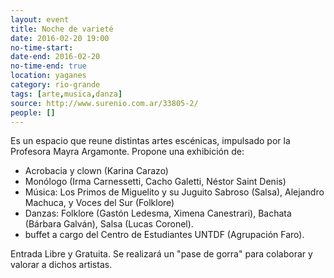 ```yaml
---
layout: event 
title: Noche de varieté
date: 2016-02-20 19:00
no-time-start: 
date-end: 2016-02-20
no-time-end: true
location: yaganes
category: rio-grande
tags: [arte,musica,danza]
source: http://www.surenio.com.ar/33805-2/
people: []
---
```


Es un espacio que reune distintas artes escénicas, impulsado por la Profesora  Mayra Argamonte. Propone una exhibición de: 

- Acrobacia y clown (Karina Carazo)
- Monólogo (Irma Carnessetti, Cacho Galetti, Néstor Saint Denis)
- Música: Los Primos de Miguelito y su Juguito Sabroso (Salsa), Alejandro Machuca, y Voces del Sur (Folklore)
- Danzas: Folklore (Gastón Ledesma, Ximena Canestrari), Bachata (Bárbara Galván), Salsa (Lucas Coronel).
- buffet a cargo del Centro de Estudiantes UNTDF (Agrupación Faro).

Entrada Libre y Gratuita. Se realizará un "pase de gorra" para colaborar y valorar a dichos artistas.

